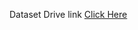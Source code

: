 Dataset Drive link [Click Here](https://drive.google.com/drive/folders/1F9_qq-uLVFpbgAG2qtf6Ohy7VGkAU5vE)
